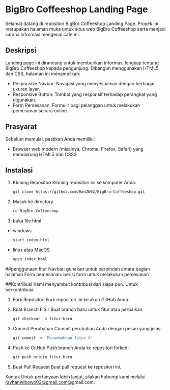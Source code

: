 # BigBro Coffeeshop Landing Page
Selamat datang di repositori BigBro Coffeeshop Landing Page. Proyek ini merupakan halaman muka untuk situs web BigBro Coffeeshop serta menjadi sarana informasi mengenai cafe ini.

## Deskripsi
Landing page ini dirancang untuk memberikan informasi lengkap tentang BigBro Coffeeshop kepada pengunjung. Dibangun menggunakan HTML5 dan CSS, halaman ini menampilkan:
- Responsive Navbar: Navigasi yang menyesuaikan dengan berbagai ukuran layar.
- Responsive Button: Tombol yang responsif terhadap perangkat yang digunakan.
- Form Pemesanan: Formulir bagi pelanggan untuk melakukan pemesanan secara online.

## Prasyarat
Sebelum memulai, pastikan Anda memiliki:
- Browser web modern (misalnya, Chrome, Firefox, Safari) yang mendukung HTML5 dan CSS3.

## Instalasi
1. Kloning Repositori 
   Kloning repositori ini ke komputer Anda:
   ```bash
   git clone https://github.com/HanZW02/BigBro-Coffeeshop.git

2. Masuk ke directory
   ```bash
   cd BigBro-Coffeeshop

3. buka file html

- windows
   ```bash
   start index.html

- linux atau MacOS
   ```bash
   open index.html

##penggunaan fitur
Navbar: gunakan untuk berpindah antara bagian halaman
Form pemesanan: berisi form untuk melakukan pemesanan

##Kontribusi
Kami menyambut kontribusi dari siapa pun. Untuk berkontribusi:

1. Fork Repositori
Fork repositori ini ke akun GitHub Anda.

2. Buat Branch Fitur
Buat branch baru untuk fitur atau perbaikan:
   ```bash 
   git checkout -b fitur-baru

3. Commit Perubahan
Commit perubahan Anda dengan pesan yang jelas:
   ```bash 
   git commit -m 'Menambahkan fitur X'

4. Push ke GitHub
Push branch Anda ke repositori forked:
   ```bash 
   git push origin fitur-baru

5. Buat Pull Request
Buat pull request ke repositori ini.

Kontak
Untuk pertanyaan lebih lanjut, silakan hubungi kami melalui rayhanwibowo02@gmail.com@gmail.com.